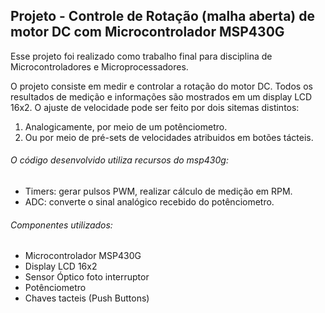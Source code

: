 ## Projeto - Controle de Rotação (malha aberta) de motor DC com Microcontrolador MSP430G 

Esse projeto foi realizado como trabalho final para disciplina de Microcontroladores e Microprocessadores.

O projeto consiste em medir e controlar a rotação do motor DC. Todos os resultados de medição e informações são mostrados em um display LCD 16x2. O ajuste de velocidade pode ser feito por dois sitemas distintos: 
1) Analogicamente, por meio de um potênciometro. 
2) Ou por meio de pré-sets de velocidades atribuidos em botões tácteis.
###### O código desenvolvido utiliza recursos do msp430g:
 - Timers: gerar pulsos PWM, realizar cálculo de medição em RPM.
 - ADC: converte o sinal analógico recebido do potênciometro.

###### Componentes utilizados:
- Microcontrolador MSP430G
- Display LCD 16x2
- Sensor Óptico foto interruptor
- Potênciometro
- Chaves tacteis (Push Buttons)


